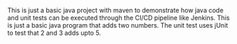 This is just a basic java project with maven to demonstrate how java code and unit tests can be executed through the CI/CD pipeline like Jenkins.
This is just a basic java program that adds two numbers.
The unit test uses jUnit to test that 2 and 3 adds upto 5.
